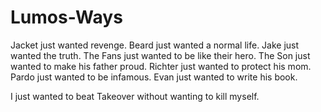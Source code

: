 # Lumos-Ways
 
Jacket just wanted revenge.
Beard just wanted a normal life.
Jake just wanted the truth.
The Fans just wanted to be like their hero.
The Son just wanted to make his father proud.
Richter just wanted to protect his mom.
Pardo just wanted to be infamous.
Evan just wanted to write his book.

I just wanted to beat Takeover without wanting to kill myself.
